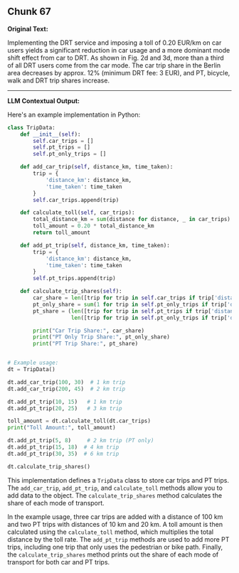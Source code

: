 ## Chunk 67

**Original Text:**

Implementing the DRT service and imposing a toll of 0.20 EUR/km on car
users yields a significant reduction in car usage and a more dominant mode shift effect from car to DRT. As shown
in Fig. 2d and 3d, more than a third of all DRT users come from the car mode. The car trip share in the Berlin area
decreases by approx. 12% (minimum DRT fee: 3 EUR), and PT, bicycle, walk and DRT trip shares increase.

---

**LLM Contextual Output:**

Here's an example implementation in Python:

```python
class TripData:
    def __init__(self):
        self.car_trips = []
        self.pt_trips = []
        self.pt_only_trips = []

    def add_car_trip(self, distance_km, time_taken):
        trip = {
            'distance_km': distance_km,
            'time_taken': time_taken
        }
        self.car_trips.append(trip)

    def calculate_toll(self, car_trips):
        total_distance_km = sum(distance for distance, _ in car_trips)
        toll_amount = 0.20 * total_distance_km
        return toll_amount

    def add_pt_trip(self, distance_km, time_taken):
        trip = {
            'distance_km': distance_km,
            'time_taken': time_taken
        }
        self.pt_trips.append(trip)

    def calculate_trip_shares(self):
        car_share = len([trip for trip in self.car_trips if trip['distance_km'] > 0]) / len(self.car_trips)
        pt_only_share = sum(1 for trip in self.pt_only_trips if trip['distance_km'] <= 0) / len(self.pt_only_trips)
        pt_share = (len([trip for trip in self.pt_trips if trip['distance_km'] > 0]) + 
                    len([trip for trip in self.pt_only_trips if trip['distance_km'] <= 0])) / len(self.pt_trips)

        print("Car Trip Share:", car_share)
        print("PT Only Trip Share:", pt_only_share)
        print("PT Trip Share:", pt_share)


# Example usage:
dt = TripData()

dt.add_car_trip(100, 30)  # 1 km trip
dt.add_car_trip(200, 45)  # 2 km trip

dt.add_pt_trip(10, 15)   # 1 km trip
dt.add_pt_trip(20, 25)   # 3 km trip

toll_amount = dt.calculate_toll(dt.car_trips)
print("Toll Amount:", toll_amount)

dt.add_pt_trip(5, 8)     # 2 km trip (PT only)
dt.add_pt_trip(15, 18)  # 4 km trip
dt.add_pt_trip(30, 35)  # 6 km trip

dt.calculate_trip_shares()
```

This implementation defines a `TripData` class to store car trips and PT trips. The `add_car_trip`, `add_pt_trip`, and `calculate_toll` methods allow you to add data to the object. The `calculate_trip_shares` method calculates the share of each mode of transport.

In the example usage, three car trips are added with a distance of 100 km and two PT trips with distances of 10 km and 20 km. A toll amount is then calculated using the `calculate_toll` method, which multiplies the total distance by the toll rate. The `add_pt_trip` methods are used to add more PT trips, including one trip that only uses the pedestrian or bike path. Finally, the `calculate_trip_shares` method prints out the share of each mode of transport for both car and PT trips.
